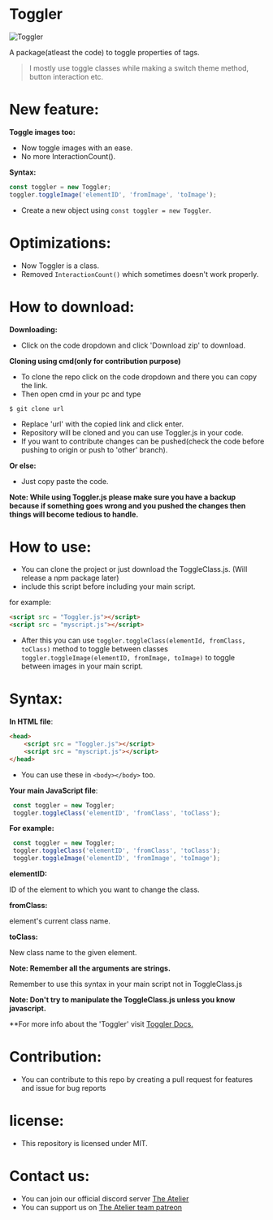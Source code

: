# Toggler

![Toggler](https://github.com/Chandra-sekhar-pilla/Toggler/blob/main/resouces/toggler%20(small).png "Toggler")

A package(atleast the code) to toggle properties of tags.

> I mostly use toggle classes while making a switch theme method, button interaction etc.

# New feature:

**Toggle images too:**

- Now toggle images with an ease.
- No more InteractionCount().

**Syntax:**

```js 
const toggler = new Toggler;
toggler.toggleImage('elementID', 'fromImage', 'toImage');
```

- Create a new object using `const toggler = new Toggler`.

# Optimizations:
- Now Toggler is a class.
- Removed `InteractionCount()` which sometimes doesn't work properly.

# How to download:

**Downloading:**

- Click on the code dropdown and click 'Download zip' to download.

**Cloning using cmd(only for contribution purpose)**

- To clone the repo click on the code dropdown and there you can copy the link.
- Then open cmd in your pc and type

```
$ git clone url
```
- Replace 'url' with the copied link and click enter.
- Repository will be cloned and you can use Toggler.js in your code.
- If you want to contribute changes can be pushed(check the code before pushing to origin or push to 'other' branch).

**Or else:**
- Just copy paste the code.

**Note: While using Toggler.js please make sure you have a backup because if something goes wrong and you pushed the changes then things will become tedious to handle.**

# How to use:

- You can clone the project or just download the ToggleClass.js. (Will release a npm package later)
- include this script before including your main script.

for example:
```html
<script src = "Toggler.js"></script>
<script src = "myscript.js"></script>
```
- After this you can use `toggler.toggleClass(elementId, fromClass, toClass)` method to toggle between classes `toggler.toggleImage(elementID, fromImage, toImage)` to toggle between images in your main script. 

# Syntax:
**In HTML file**:
```html
<head>
    <script src = "Toggler.js"></script>
    <script src = "myscript.js"></script>
</head>
```
- You can use these in `<body></body>` too.

**Your main JavaScript file**:
```js
 const toggler = new Toggler;
 toggler.toggleClass('elementID', 'fromClass', 'toClass');
```

**For example:**

```js
 const toggler = new Toggler;
 toggler.toggleClass('elementID', 'fromClass', 'toClass');
 toggler.toggleImage('elementID', 'fromImage', 'toImage');
```

**elementID:**

ID of the element to which you want to change the class.

**fromClass:**

element's current class name.

**toClass:**

New class name to the given element.

**Note: Remember all the arguments are strings.**

Remember to use this syntax in your main script not in ToggleClass.js

**Note: Don't try to manipulate the ToggleClass.js unless you know javascript.**

**For more info about the 'Toggler' visit [Toggler Docs.](https://the-atelier.ml/Pages/Toggler/toggler.html)
# Contribution:
- You can contribute to this repo by creating a pull request for features and issue for bug reports

# license:
- This repository is licensed under MIT.

# Contact us:
- You can join our official discord server [The Atelier](https://discord.gg/6Mcy5NpSpH)
- You can support us on [The Atelier team patreon](https://www.patreon.com/the_Atelier)